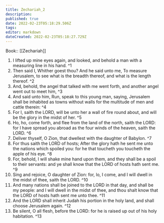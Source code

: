```yaml
---
title: Zechariah_2
description: 
published: true
date: 2022-02-23T05:18:29.506Z
tags: 
editor: markdown
dateCreated: 2022-02-23T05:18:27.729Z
---
```


 Book:: [[Zechariah]]
 1. I lifted up mine eyes again, and looked, and behold a man with a measuring line in his hand. ^1
 2. Then said I, Whither goest thou? And he said unto me, To measure Jerusalem, to see what is the breadth thereof, and what is the length thereof. ^2
 3. And, behold, the angel that talked with me went forth, and another angel went out to meet him, ^3
 4. And said unto him, Run, speak to this young man, saying, Jerusalem shall be inhabited as towns without walls for the multitude of men and cattle therein: ^4
 5. For I, saith the LORD, will be unto her a wall of fire round about, and will be the glory in the midst of her. ^5
 6. Ho, ho, come forth, and flee from the land of the north, saith the LORD: for I have spread you abroad as the four winds of the heaven, saith the LORD. ^6
 7. Deliver thyself, O Zion, that dwellest with the daughter of Babylon. ^7
 8. For thus saith the LORD of hosts; After the glory hath he sent me unto the nations which spoiled you: for he that toucheth you toucheth the apple of his eye. ^8
 9. For, behold, I will shake mine hand upon them, and they shall be a spoil to their servants: and ye shall know that the LORD of hosts hath sent me. ^9
 10. Sing and rejoice, O daughter of Zion: for, lo, I come, and I will dwell in the midst of thee, saith the LORD. ^10
 11. And many nations shall be joined to the LORD in that day, and shall be my people: and I will dwell in the midst of thee, and thou shalt know that the LORD of hosts hath sent me unto thee. ^11
 12. And the LORD shall inherit Judah his portion in the holy land, and shall choose Jerusalem again. ^12
 13. Be silent, O all flesh, before the LORD: for he is raised up out of his holy habitation. ^13
